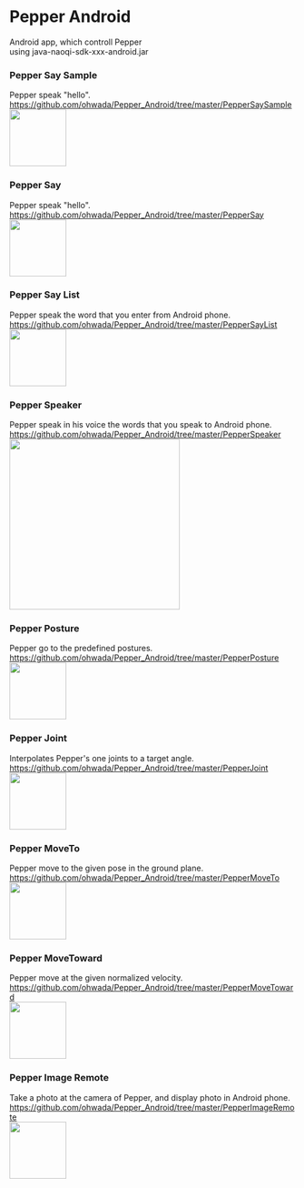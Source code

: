 Pepper Android
===============

Android app, which controll Pepper<br/>
using java-naoqi-sdk-xxx-android.jar<br/>

### Pepper Say Sample
Pepper speak "hello". <br/>
https://github.com/ohwada/Pepper_Android/tree/master/PepperSaySample <br/>
<img src="https://raw.githubusercontent.com/ohwada/Pepper_Android/master/PepperSaySample/docs/screen.png" width="100" />

### Pepper Say
Pepper speak "hello". <br/>
https://github.com/ohwada/Pepper_Android/tree/master/PepperSay <br/>
<img src="https://raw.githubusercontent.com/ohwada/Pepper_Android/master/PepperSay/docs/screen.png" width="100" />

### Pepper Say List
Pepper speak the word that you enter from Android phone. <br/>
https://github.com/ohwada/Pepper_Android/tree/master/PepperSayList <br/>
<img src="https://raw.githubusercontent.com/ohwada/Pepper_Android/master/PepperSayList/docs/screen_main.png" width="100" />

### Pepper Speaker
Pepper speak in his voice the words that you speak to Android phone. <br/>
https://github.com/ohwada/Pepper_Android/tree/master/PepperSpeaker <br/>
<img src="https://raw.githubusercontent.com/ohwada/Pepper_Android/master/PepperSpeaker/docs/concept.png" width="300" />

### Pepper Posture
Pepper go to the predefined postures. <br/>
https://github.com/ohwada/Pepper_Android/tree/master/PepperPosture <br/>
<img src="https://raw.githubusercontent.com/ohwada/Pepper_Android/master/PepperPosture/docs/screen.png" width="100" /> <br/>

### Pepper Joint
Interpolates Pepper's one joints to a target angle. <br/>
https://github.com/ohwada/Pepper_Android/tree/master/PepperJoint <br/>
<img src="https://raw.githubusercontent.com/ohwada/Pepper_Android/master/PepperJoint/docs/screen.png" width="100" /> <br/>

### Pepper MoveTo
Pepper move to the given pose in the ground plane. <br/>
https://github.com/ohwada/Pepper_Android/tree/master/PepperMoveTo <br/>
<img src="https://raw.githubusercontent.com/ohwada/Pepper_Android/master/PepperMoveTo/docs/screen.png" width="100" /> <br/>

### Pepper MoveToward
Pepper move at the given normalized velocity. <br/>
https://github.com/ohwada/Pepper_Android/tree/master/PepperMoveToward <br/>
<img src="https://raw.githubusercontent.com/ohwada/Pepper_Android/master/PepperMoveToward/docs/screen.png" width="100" /> <br/>

### Pepper Image Remote
Take a photo at the camera of Pepper, and display photo in Android phone. <br/>
https://github.com/ohwada/Pepper_Android/tree/master/PepperImageRemote <br/>
<img src="https://raw.githubusercontent.com/ohwada/Pepper_Android/master/PepperImageRemote/docs/screen.png" width="100" /> <br/>
